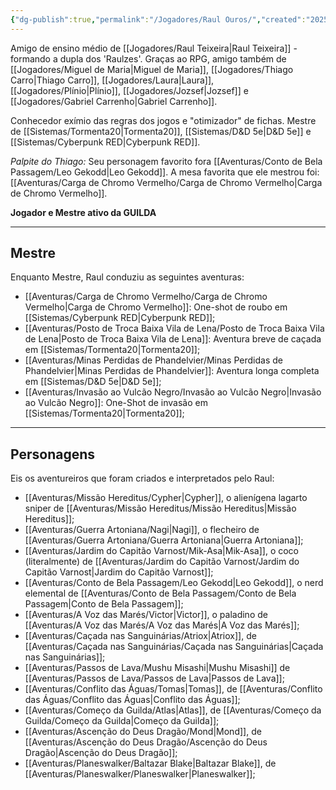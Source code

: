 ```yaml
---
{"dg-publish":true,"permalink":"/Jogadores/Raul Ouros/","created":"2025-10-13T17:42:08.737-03:00"}
---
```


Amigo de ensino médio de [[Jogadores/Raul Teixeira\|Raul Teixeira]] - formando a dupla dos 'Raulzes'.
Graças ao RPG, amigo também de [[Jogadores/Miguel de Maria\|Miguel de Maria]], [[Jogadores/Thiago Carro\|Thiago Carro]], [[Jogadores/Laura\|Laura]], [[Jogadores/Plínio\|Plínio]], [[Jogadores/Jozsef\|Jozsef]] e [[Jogadores/Gabriel Carrenho\|Gabriel Carrenho]].

Conhecedor exímio das regras dos jogos e "otimizador" de fichas.
Mestre de [[Sistemas/Tormenta20\|Tormenta20]], [[Sistemas/D&D 5e\|D&D 5e]] e [[Sistemas/Cyberpunk RED\|Cyberpunk RED]].

*Palpite do Thiago:* Seu personagem favorito fora [[Aventuras/Conto de Bela Passagem/Leo Gekodd\|Leo Gekodd]]. A mesa favorita que ele mestrou foi: [[Aventuras/Carga de Chromo Vermelho/Carga de Chromo Vermelho\|Carga de Chromo Vermelho]].

**Jogador e Mestre ativo da GUILDA**

---
## Mestre
Enquanto Mestre, Raul conduziu as seguintes aventuras:
- [[Aventuras/Carga de Chromo Vermelho/Carga de Chromo Vermelho\|Carga de Chromo Vermelho]]: One-shot de roubo em [[Sistemas/Cyberpunk RED\|Cyberpunk RED]];
- [[Aventuras/Posto de Troca Baixa Vila de Lena/Posto de Troca Baixa Vila de Lena\|Posto de Troca Baixa Vila de Lena]]: Aventura breve de caçada em [[Sistemas/Tormenta20\|Tormenta20]];
- [[Aventuras/Minas Perdidas de Phandelvier/Minas Perdidas de Phandelvier\|Minas Perdidas de Phandelvier]]: Aventura longa completa em [[Sistemas/D&D 5e\|D&D 5e]];
- [[Aventuras/Invasão ao Vulcão Negro/Invasão ao Vulcão Negro\|Invasão ao Vulcão Negro]]: One-Shot de invasão em [[Sistemas/Tormenta20\|Tormenta20]]; 
---
## Personagens
Eis os aventureiros que foram criados e interpretados pelo Raul:
- [[Aventuras/Missão Hereditus/Cypher\|Cypher]], o alienígena lagarto sniper de [[Aventuras/Missão Hereditus/Missão Hereditus\|Missão Hereditus]];
- [[Aventuras/Guerra Artoniana/Nagi\|Nagi]], o flecheiro de [[Aventuras/Guerra Artoniana/Guerra Artoniana\|Guerra Artoniana]];
- [[Aventuras/Jardim do Capitão Varnost/Mik-Asa\|Mik-Asa]], o coco (literalmente) de [[Aventuras/Jardim do Capitão Varnost/Jardim do Capitão Varnost\|Jardim do Capitão Varnost]];
- [[Aventuras/Conto de Bela Passagem/Leo Gekodd\|Leo Gekodd]], o nerd elemental de [[Aventuras/Conto de Bela Passagem/Conto de Bela Passagem\|Conto de Bela Passagem]];
- [[Aventuras/A Voz das Marés/Victor\|Victor]], o paladino de [[Aventuras/A Voz das Marés/A Voz das Marés\|A Voz das Marés]];
- [[Aventuras/Caçada nas Sanguinárias/Atriox\|Atriox]], de [[Aventuras/Caçada nas Sanguinárias/Caçada nas Sanguinárias\|Caçada nas Sanguinárias]];
- [[Aventuras/Passos de Lava/Mushu Misashi\|Mushu Misashi]] de [[Aventuras/Passos de Lava/Passos de Lava\|Passos de Lava]];
- [[Aventuras/Conflito das Águas/Tomas\|Tomas]], de [[Aventuras/Conflito das Águas/Conflito das Águas\|Conflito das Águas]];
- [[Aventuras/Começo da Guilda/Atlas\|Atlas]], de [[Aventuras/Começo da Guilda/Começo da Guilda\|Começo da Guilda]];
- [[Aventuras/Ascenção do Deus Dragão/Mond\|Mond]], de [[Aventuras/Ascenção do Deus Dragão/Ascenção do Deus Dragão\|Ascenção do Deus Dragão]];
- [[Aventuras/Planeswalker/Baltazar Blake\|Baltazar Blake]], de [[Aventuras/Planeswalker/Planeswalker\|Planeswalker]];
